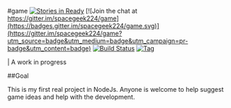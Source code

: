#game
[![Stories in Ready](https://badge.waffle.io/spacegeek224/game.png?label=ready&title=Ready)](https://waffle.io/spacegeek224/game)
[![Join the chat at https://gitter.im/spacegeek224/game](https://badges.gitter.im/spacegeek224/game.svg)](https://gitter.im/spacegeek224/game?utm_source=badge&utm_medium=badge&utm_campaign=pr-badge&utm_content=badge)
[![Build Status](https://travis-ci.org/spacegeek224/game.svg)](https://travis-ci.org/spacegeek224/game)
[![Tag](https://img.shields.io/github/tag/spacegeek224/game.svg)](https://github.com/spacegeek224/game)

| A work in progress

##Goal

This is my first real project in NodeJs. Anyone is welcome to help suggest game ideas and help with the development.
